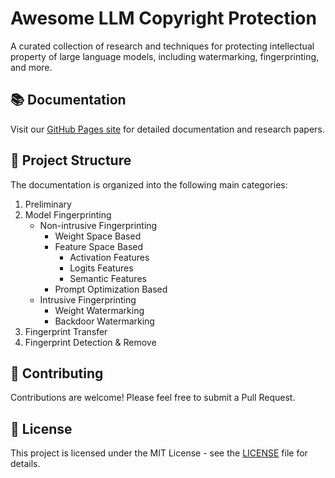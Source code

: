 # Awesome LLM Copyright Protection

A curated collection of research and techniques for protecting intellectual property of large language models, including watermarking, fingerprinting, and more.

## 📚 Documentation

Visit our [GitHub Pages site](https://xuzhenhua55.github.io/awesome-llm-copyright-protection/) for detailed documentation and research papers.

## 🎯 Project Structure

The documentation is organized into the following main categories:

1. Preliminary
2. Model Fingerprinting
   - Non-intrusive Fingerprinting
     - Weight Space Based
     - Feature Space Based
       - Activation Features
       - Logits Features
       - Semantic Features
     - Prompt Optimization Based
   - Intrusive Fingerprinting
     - Weight Watermarking
     - Backdoor Watermarking
3. Fingerprint Transfer
4. Fingerprint Detection & Remove

## 🤝 Contributing

Contributions are welcome! Please feel free to submit a Pull Request.

## 📝 License

This project is licensed under the MIT License - see the [LICENSE](LICENSE) file for details.
